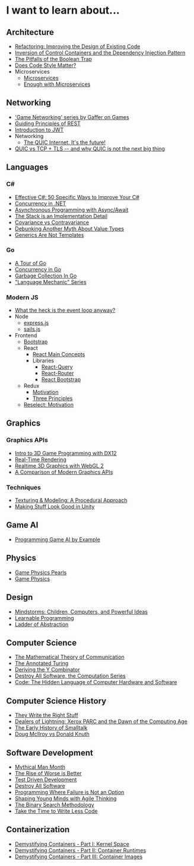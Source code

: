 # I want to learn about...

## Architecture

- [Refactoring: Improving the Design of Existing Code](https://www.amazon.com/Refactoring-Improving-Existing-Addison-Wesley-Signature/dp/0134757599)
- [Inversion of Control Containers and the Dependency Injection Pattern](https://martinfowler.com/articles/injection.html)
- [The Pitfalls of the Boolean Trap](https://ariya.io/2011/08/hall-of-api-shame-boolean-trap)
- [Does Code Style Matter?](https://medium.com/@thegoldenmule/does-code-style-matter-3d8a677f1e1)
- Microservices
  - [Microservices](https://martinfowler.com/articles/microservices.html)
  - [Enough with Microservices](https://adamdrake.com/enough-with-the-microservices.html)

## Networking

- ['Game Networking' series by Gaffer on Games](https://gafferongames.com/categories/game-networking/)
- [Guiding Principles of REST](https://restfulapi.net/)
- [Introduction to JWT](https://jwt.io/introduction/)
- Networking
  - [The QUIC Internet. It's the future!](https://medium.com/@anuradhawick/the-quic-internet-its-the-future-d903440b26ea)
- [QUIC vs TCP + TLS -- and why QUIC is not the next big thing](https://medium.com/codavel-blog/quic-vs-tcp-tls-and-why-quic-is-not-the-next-big-thing-d4ef59143efd)

## Languages

### C#

- [Effective C#: 50 Specific Ways to Improve Your C#](https://www.amazon.com/Effective-Covers-Content-Update-Program/dp/0672337878/)
- [Concurrency in .NET](https://www.amazon.com/Concurrency-NET-patterns-concurrent-programming/dp/1617292990)
- [Asynchronous Programming with Async/Await](https://docs.microsoft.com/en-us/dotnet/csharp/programming-guide/concepts/async/)
- [The Stack is an Implementation Detail](https://docs.microsoft.com/en-us/archive/blogs/ericlippert/the-stack-is-an-implementation-detail-part-one)
- [Covariance vs Contravariance](https://docs.microsoft.com/en-us/archive/blogs/ericlippert/covariance-and-contravariance-in-c-part-one)
- [Debunking Another Myth About Value Types](https://docs.microsoft.com/en-us/archive/blogs/ericlippert/debunking-another-myth-about-value-types)
- [Generics Are Not Templates](https://docs.microsoft.com/en-us/archive/blogs/ericlippert/whats-the-difference-part-one-generics-are-not-templates)

### Go

- [A Tour of Go](https://tour.golang.org/welcome/1)
- [Concurrency in Go](https://www.amazon.com/Concurrency-Go-Tools-Techniques-Developers-ebook/dp/B0742NH2SG/)
- [Garbage Collection In Go](https://www.ardanlabs.com/blog/2018/12/garbage-collection-in-go-part1-semantics.html)
- ["Language Mechanic" Series](https://www.ardanlabs.com/blog/2017/05/language-mechanics-on-stacks-and-pointers.html)

### Modern JS

- [What the heck is the event loop anyway?](https://www.youtube.com/watch?v=8aGhZQkoFbQ)
- Node
  - [express.js](expressjs.com/)
  - [sails.js](sailsjs.com/)
- Frontend
  - [Bootstrap](getbootstrap.com/)
  - React
    - [React Main Concepts](https://reactjs.org/docs/hello-world.html)
    - Libraries
      - [React-Query](https://react-query-v2.tanstack.com/guides/query-functions)
      - [React-Router](https://reactrouter.com/)
      - [React Bootstrap](react-bootstrap.github.io/)
  - Redux
    - [Motivation](https://redux.js.org/introduction/motivation)
    - [Three Principles](https://redux.js.org/introduction/three-principles)
  - [Reselect: Motivation](https://github.com/reduxjs/reselect#motivation-for-memoized-selectors)

## Graphics

### Graphics APIs
- [Intro to 3D Game Programming with DX12](https://www.amazon.com/Introduction-3D-Game-Programming-DirectX/dp/1942270062/)
- [Real-Time Rendering](https://www.amazon.com/Real-Time-Rendering-Fourth-Tomas-Akenine-M%C3%B6ller/dp/1138627003)
- [Realtime 3D Graphics with WebGL 2](https://www.packtpub.com/product/real-time-3d-graphics-with-webgl-2-second-edition/9781788629690)
- [A Comparison of Modern Graphics APIs](https://alain.xyz/blog/comparison-of-modern-graphics-apis)

### Techniques
- [Texturing & Modeling: A Procedural Approach](https://www.amazon.com/Texturing-Modeling-Third-Procedural-Approach/dp/1558608486/)
- [Making Stuff Look Good in Unity](https://www.youtube.com/channel/UCEklP9iLcpExB8vp_fWQseg)

## Game AI

- [Programming Game AI by Example](https://www.amazon.com/Programming-Example-Wordware-Developers-Library/dp/1556220782/)

## Physics

- [Game Physics Pearls](https://www.amazon.com/Game-Physics-Pearls-Gino-Bergen-ebook/dp/B00UV90O3S)
- [Game Physics](https://www.amazon.com/Game-Physics-David-H-Eberly/dp/0123749034)

## Design

- [Mindstorms: Children, Computers, and Powerful Ideas](https://www.amazon.com/dp/0465046746)
- [Learnable Programming](http://worrydream.com/LearnableProgramming/)
- [Ladder of Abstraction](http://worrydream.com/LadderOfAbstraction/)

## Computer Science

- [The Mathematical Theory of Communication](https://www.amazon.com/Mathematical-Theory-Communication-Claude-Shannon/dp/0252725484)
- [The Annotated Turing](https://www.amazon.com/Annotated-Turing-Through-Historic-Computability/dp/0470229055)
- [Deriving the Y Combinator](https://blog.jcoglan.com/2008/01/10/deriving-the-y-combinator/)
- [Destroy All Software, the Computation Series](https://www.destroyallsoftware.com/screencasts/catalog)
- [Code: The Hidden Language of Computer Hardware and Software](https://www.amazon.com/dp/B00JDMPOK2/)

## Computer Science History

- [They Write the Right Stuff](https://www.fastcompany.com/28121/they-write-right-stuff)
- [Dealers of Lightning: Xerox PARC and the Dawn of the Computing Age](https://www.amazon.com/dp/B0029PBVCA/)
- [The Early History of Smalltalk](http://worrydream.com/EarlyHistoryOfSmalltalk/)
- [Doug McIlroy vs Donald Knuth](https://medium.com/codex/doug-mcilroy-vs-donald-knuth-dbafec5d6b24)

## Software Development

- [Mythical Man Month](https://www.amazon.com/Mythical-Man-Month-Anniversary-Software-Engineering-ebook/dp/B00B8USS14)
- [The Rise of Worse is Better](https://www.dreamsongs.com/RiseOfWorseIsBetter.html)
- [Test Driven Development](https://martinfowler.com/bliki/TestDrivenDevelopment.html)
- [Destroy All Software](https://www.destroyallsoftware.com/screencasts)
- [Programming Where Failure is Not an Option](https://medium.com/codex/programming-where-failure-is-not-an-option-d42dfa938b42)
- [Shaping Young Minds with Agile Thinking](https://medium.com/geekculture/shaping-young-minds-with-agile-thinking-33b63ccd3c12)
- [The Binary Search Methodology](https://medium.com/codex/the-binary-search-methodology-3cd21fc66531)
- [Take the Time to Write Less Code](https://medium.com/codex/take-the-time-to-write-less-code-1bf0ab385a38)

## Containerization

- [Demystifying Containers - Part I: Kernel Space](https://medium.com/@saschagrunert/demystifying-containers-part-i-kernel-space-2c53d6979504)
- [Demystifying Containers - Part II: Container Runtimes](https://medium.com/@saschagrunert/demystifying-containers-part-ii-container-runtimes-e363aa378f25)
- [Demystifying Containers - Part III: Container Images](https://medium.com/@saschagrunert/demystifying-containers-part-iii-container-images-244865de6fef)
